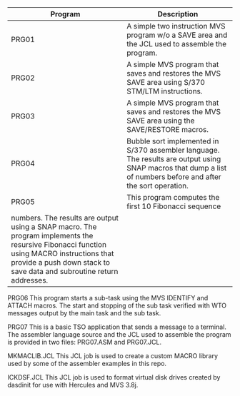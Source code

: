
|Program | Description|
|------- |-----------|
|PRG01  | A simple two instruction MVS program w/o a SAVE area and the JCL used to assemble the program.|
|PRG02 | A simple MVS program that saves and restores the MVS SAVE area using S/370 STM/LTM instructions.|
|PRG03 |A simple MVS program that saves and restores the MVS SAVE area using the SAVE/RESTORE macros.|
|PRG04 |Bubble sort implemented in S/370 assembler language. The results are output using SNAP macros that dump a list of numbers before and after the sort operation.|
|PRG05 |This program computes the first 10 Fibonacci sequence
                        numbers. The results are output using a SNAP macro. The program implements the resursive Fibonacci function using MACRO instructions that provide a push down stack to save data and subroutine return addresses.|

PRG06                   This program starts a sub-task using the MVS IDENTIFY and 
                        ATTACH macros. The start and stopping of the sub task
                        verified with WTO messages output by the main task and
                        the sub task.

PRG07			This is a basic TSO application that sends a message to a
			terminal. The assembler language source and the JCL used to
                        assemble the program is provided in two files: PRG07.ASM and
                        PRG07.JCL.

MKMACLIB.JCL            This JCL job is used to create a custom MACRO library used
                        by some of the assembler examples in this repo.

ICKDSF.JCL              This JCL job is used to format virtual disk drives created by
                        dasdinit for use with Hercules and MVS 3.8j.
  

